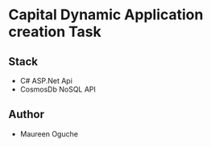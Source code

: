 # Capital Dynamic Application creation Task
## Stack
- C# ASP.Net Api
- CosmosDb NoSQL API

## Author
- Maureen Oguche
